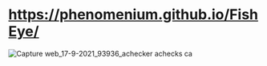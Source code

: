 # https://phenomenium.github.io/FishEye/


![Capture web_17-9-2021_93936_achecker achecks ca](https://user-images.githubusercontent.com/74776897/133744038-6ef7d08b-fb0e-41a3-a9b5-5b51f13fc37e.jpeg)
